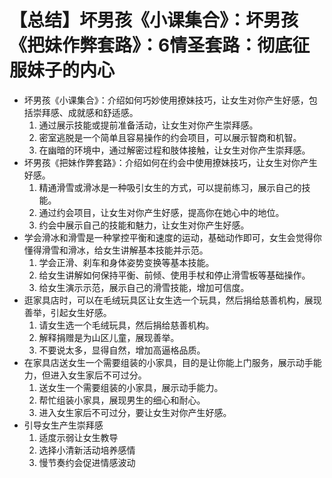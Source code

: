 # 【总结】坏男孩《小课集合》：坏男孩《把妹作弊套路》：6情圣套路：彻底征服妹子的内心

-   坏男孩《小课集合》：介绍如何巧妙使用撩妹技巧，让女生对你产生好感，包括崇拜感、成就感和舒适感。
    1.  通过展示技能或提前准备活动，让女生对你产生崇拜感。
    2.  密室逃脱是一个简单且容易操作的约会项目，可以展示智商和机智。
    3.  在幽暗的环境中，通过解密过程和肢体接触，让女生对你产生崇拜感。
-   坏男孩《把妹作弊套路》：介绍如何在约会中使用撩妹技巧，让女生对你产生好感。
    1.  精通滑雪或滑冰是一种吸引女生的方式，可以提前练习，展示自己的技能。
    2.  通过约会项目，让女生对你产生好感，提高你在她心中的地位。
    3.  约会中展示自己的技能和魅力，让女生对你产生好感。
-   学会滑冰和滑雪是一种掌控平衡和速度的运动，基础动作即可，女生会觉得你懂得滑雪和滑冰，给女生讲解基本技能并示范。
    1.  学会正滑、刹车和身体姿势变换等基本技能。
    2.  给女生讲解如何保持平衡、前倾、使用手杖和停止滑雪板等基础操作。
    3.  给女生演示示范，展示自己的滑雪技能，增加可信度。
-   逛家具店时，可以在毛绒玩具区让女生选一个玩具，然后捐给慈善机构，展现善举，引起女生好感。
    1.  请女生选一个毛绒玩具，然后捐给慈善机构。
    2.  解释捐赠是为山区儿童，展现善举。
    3.  不要说太多，显得自然，增加高逼格品质。
-   在家具店送女生一个需要组装的小家具，目的是让你能上门服务，展示动手能力，但进入女生家后不可过分。
    1.  送女生一个需要组装的小家具，展示动手能力。
    2.  帮忙组装小家具，展现男生的细心和耐心。
    3.  进入女生家后不可过分，要让女生对你产生好感。
-   引导女生产生崇拜感
    1.  适度示弱让女生教导
    2.  选择小清新活动培养感情
    3.  慢节奏约会促进情感波动